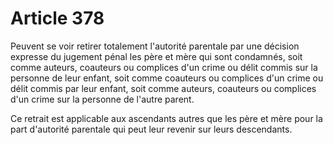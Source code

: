 # Article 378

<p>Peuvent se voir retirer totalement l'autorité parentale par une décision expresse du jugement pénal les père et mère qui sont condamnés, soit comme auteurs, coauteurs ou complices d'un crime ou délit commis sur la personne de leur enfant, soit comme coauteurs ou complices d'un crime ou délit commis par leur enfant, soit comme auteurs, coauteurs ou complices d'un crime sur la personne de l'autre parent. </p><p>Ce retrait est applicable aux ascendants autres que les père et mère pour la part d'autorité parentale qui peut leur revenir sur leurs descendants.</p>